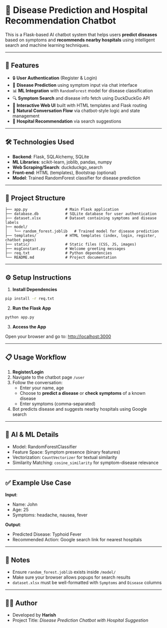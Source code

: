 # 🏥 Disease Prediction and Hospital Recommendation Chatbot

This is a Flask-based AI chatbot system that helps users **predict diseases** based on symptoms and **recommends nearby hospitals** using intelligent search and machine learning techniques.

---

## 🚀 Features

- 🔒 **User Authentication** (Register & Login)
- 🤖 **Disease Prediction** using symptom input via chat interface
- 📊 **ML Integration** with `RandomForest` model for disease classification
- 🔍 **Symptom Search** and disease info fetch using DuckDuckGo API
- 📂 **Interactive Web UI** built with HTML templates and Flask routing
- 🧠 **Natural Conversation Flow** via chatbot-style logic and state management
- 🏥 **Hospital Recommendation** via search suggestions

---

## 🛠️ Technologies Used

- **Backend**: Flask, SQLAlchemy, SQLite
- **ML Libraries**: scikit-learn, joblib, pandas, numpy
- **Web Scraping/Search**: duckduckgo_search
- **Front-end**: HTML (templates), Bootstrap (optional)
- **Model**: Trained RandomForest classifier for disease prediction

---

## 📁 Project Structure

```
├── app.py                 # Main Flask application
├── database.db            # SQLite database for user authentication
├── dataset.xlsx           # Dataset containing symptoms and disease labels
├── model/
│   └── random_forest.joblib   # Trained model for disease prediction
├── templates/             # HTML templates (index, login, register, chatbot pages)
├── static/                # Static files (CSS, JS, images)
├── msgConstant.py         # Welcome greeting messages
├── req.txt                # Python dependencies
└── README.md              # Project documentation
```

---

## ⚙️ Setup Instructions

1. **Install Dependencies**

```bash
pip install -r req.txt
```

2. **Run the Flask App**

```bash
python app.py
```

3. **Access the App**

Open your browser and go to: [http://localhost:3000](http://localhost:3000)

---

## 📋 Usage Workflow

1. **Register/Login**
2. Navigate to the chatbot page `/user`
3. Follow the conversation:
   - Enter your name, age
   - Choose to **predict a disease** or **check symptoms** of a known disease
   - Enter symptoms (comma-separated)
4. Bot predicts disease and suggests nearby hospitals using Google search

---

## 🧠 AI & ML Details

- Model: RandomForestClassifier
- Feature Space: Symptom presence (binary features)
- Vectorization: `CountVectorizer` for textual similarity
- Similarity Matching: `cosine_similarity` for symptom-disease relevance

---

## ✅ Example Use Case

**Input**:
- Name: John
- Age: 25
- Symptoms: headache, nausea, fever

**Output**:
- Predicted Disease: Typhoid Fever
- Recommended Action: Google search link for nearest hospitals

---

## 📌 Notes

- Ensure `random_forest.joblib` exists inside `/model/`
- Make sure your browser allows popups for search results
- `dataset.xlsx` must be well-formatted with `Symptoms` and `Disease` columns

---

## 👨‍💻 Author

- Developed by **Harish**
- Project Title: *Disease Prediction Chatbot with Hospital Suggestion*
